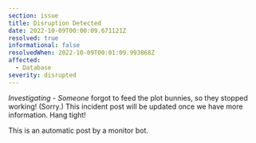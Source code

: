 ```yaml
---
section: issue
title: Disruption Detected
date: 2022-10-09T00:00:09.671121Z
resolved: true
informational: false
resolvedWhen: 2022-10-09T00:01:09.993868Z
affected:
  - Database
severity: disrupted
---
```

*Investigating* - _Someone_ forgot to feed the plot bunnies, so they stopped working! (Sorry.) This incident post will be updated once we have more information. Hang tight!

This is an automatic post by a monitor bot.
        